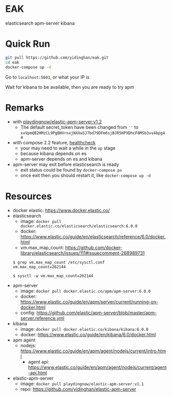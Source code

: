 # EAK

elasticsearch apm-server kibana

# Quick Run

```sh
git pull https://github.com/yidinghan/eak.git
cd eak
docker-compose up -d
```

Go to `localhost:5601`, or what your IP is

Wait for kibana to be available, then you are ready to try apm

# Remarks
 - with [playdingnow/elastic-apm-server:v1.2](https://github.com/yidinghan/elastic-apm-server/tree/v1.2)
   - The default secret_token have been changed from `''` to `xxVpmQB2HMzCL9PgBHVrnxjNXXw5J7bd79DFm6sjBJR5HPXDhcF8MSb3vv4bpg44`
 - with compose 2.2 feature, [healthcheck](https://docs.docker.com/compose/compose-file/compose-file-v2/#healthcheck)
   - your may need to wait a while in the `up` stage
   - because kibana depends on es
   - apm-server depends on es and kibana
 - apm-server may exit before elasticsearch is ready
   - exit status could be found by `docker-compose ps`
   - once exit then you should restart it, like `docker-compose up -d`

# Resources
 - docker elastic: https://www.docker.elastic.co/
 - elasticsearch
   - image: `docker pull docker.elastic.co/elasticsearch/elasticsearch:6.0.0`
   - docker: https://www.elastic.co/guide/en/elasticsearch/reference/6.0/docker.html
   - vm.max_map_count: https://github.com/docker-library/elasticsearch/issues/111#issuecomment-268989731
   ```shell
   $ grep vm.max_map_count /etc/sysctl.conf
   vm.max_map_count=262144

   $ sysctl -w vm.max_map_count=262144
   ```
 - apm-server
   - image: `docker pull docker.elastic.co/apm/apm-server:6.0.0`
   - docker: https://www.elastic.co/guide/en/apm/server/current/running-on-docker.html
   - config: https://github.com/elastic/apm-server/blob/master/apm-server.reference.yml
 - kibana
   - image: `docker pull docker.elastic.co/kibana/kibana:6.0.0`
   - docker: https://www.elastic.co/guide/en/kibana/6.0/docker.html
 - apm agent
   - nodejs: https://www.elastic.co/guide/en/apm/agent/nodejs/current/intro.html
     - agent api: https://www.elastic.co/guide/en/apm/agent/nodejs/current/agent-api.html
 - elastic-apm-server
   - image: `docker pull playdingnow/elastic-apm-server:v1.1`
   - repo: https://github.com/yidinghan/elastic-apm-server